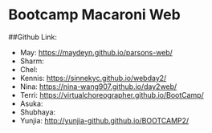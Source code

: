 # Bootcamp Macaroni Web
##Github Link:

* May: https://maydeyn.github.io/parsons-web/
* Sharm: 
* Chel:
* Kennis: https://sinnekyc.github.io/webday2/
* Nina: https://nina-wang907.github.io/day2web/
* Terri: https://virtualchoreographer.github.io/BootCamp/
* Asuka:
* Shubhaya:
* Yunjia: http://yunjia-github.github.io/BOOTCAMP2/
